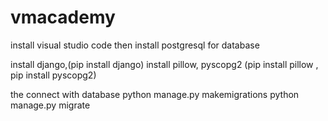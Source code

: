 # vmacademy

install visual studio code
then install postgresql for database

install django,(pip install django)
install pillow, pyscopg2 (pip install pillow , pip install pyscopg2)

the connect with database 
python manage.py makemigrations
python manage.py migrate

